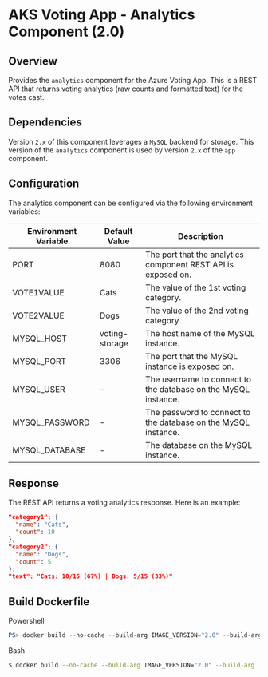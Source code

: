# AKS Voting App - Analytics Component (2.0)

## Overview

Provides the `analytics` component for the Azure Voting App. This is a REST API that returns voting analytics (raw counts and formatted text) for the votes cast.

## Dependencies

Version `2.x` of this component leverages a `MySQL` backend for storage. This version of the `analytics` component is used by version `2.x` of the `app` component.

## Configuration

The analytics component can be configured via the following environment variables:

|Environment Variable  |Default Value    |Description                                                     |
|----------------------|-----------------|----------------------------------------------------------------|
|PORT                  | 8080            | The port that the analytics component REST API is exposed on.  |
|VOTE1VALUE            | Cats            | The value of the 1st voting category.                          |
|VOTE2VALUE            | Dogs            | The value of the 2nd voting category.                          |
|MYSQL_HOST            | voting-storage  | The host name of the MySQL instance.                           |
|MYSQL_PORT            | 3306            | The port that the MySQL instance is exposed on.                |
|MYSQL_USER            | -               | The username to connect to the database on the MySQL instance. |
|MYSQL_PASSWORD        | -               | The password to connect to the database on the MySQL instance. |
|MYSQL_DATABASE        | -               | The database on the MySQL instance.                            |

## Response

The REST API returns a voting analytics response. Here is an example:

```json
"category1": {
  "name": "Cats",
  "count": 10
},
"category2": {
  "name": "Dogs",
  "count": 5
},
"text": "Cats: 10/15 (67%) | Dogs: 5/15 (33%)"
```

## Build Dockerfile

Powershell

```powershell
PS> docker build --no-cache --build-arg IMAGE_VERSION="2.0" --build-arg IMAGE_CREATE_DATE="$(Get-Date((Get-Date).ToUniversalTime()) -UFormat '%Y-%m-%dT%H:%M:%SZ')" --build-arg IMAGE_SOURCE_REVISION="$(git rev-parse HEAD)" -f Dockerfile -t "voting-analytics:2.0" .
```

Bash

```bash
$ docker build --no-cache --build-arg IMAGE_VERSION="2.0" --build-arg IMAGE_CREATE_DATE="`date -u +"%Y-%m-%dT%H:%M:%SZ"`" --build-arg IMAGE_SOURCE_REVISION="`git rev-parse HEAD`" -f Dockerfile -t "voting-analytics:2.0" .
```